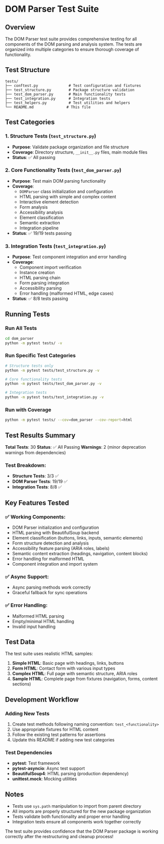 # DOM Parser Test Suite

## Overview

The DOM Parser test suite provides comprehensive testing for all components of the DOM parsing and analysis system. The tests are organized into multiple categories to ensure thorough coverage of functionality.

## Test Structure

```
tests/
├── conftest.py              # Test configuration and fixtures
├── test_structure.py        # Package structure validation 
├── test_dom_parser.py       # Main functionality tests
├── test_integration.py      # Integration tests
├── test_helpers.py          # Test utilities and helpers
└── README.md               # This file
```

## Test Categories

### 1. Structure Tests (`test_structure.py`)
- **Purpose**: Validate package organization and file structure
- **Coverage**: Directory structure, `__init__.py` files, main module files
- **Status**: ✅ All passing

### 2. Core Functionality Tests (`test_dom_parser.py`)
- **Purpose**: Test main DOM parsing functionality
- **Coverage**:
  - `DOMParser` class initialization and configuration
  - HTML parsing with simple and complex content
  - Interactive element detection
  - Form analysis
  - Accessibility analysis
  - Element classification
  - Semantic extraction
  - Integration pipeline
- **Status**: ✅ 19/19 tests passing

### 3. Integration Tests (`test_integration.py`)
- **Purpose**: Test component integration and error handling  
- **Coverage**:
  - Component import verification
  - Instance creation
  - HTML parsing chain
  - Form parsing integration
  - Accessibility parsing
  - Error handling (malformed HTML, edge cases)
- **Status**: ✅ 8/8 tests passing

## Running Tests

### Run All Tests
```bash
cd dom_parser
python -m pytest tests/ -v
```

### Run Specific Test Categories
```bash
# Structure tests only
python -m pytest tests/test_structure.py -v

# Core functionality tests
python -m pytest tests/test_dom_parser.py -v

# Integration tests
python -m pytest tests/test_integration.py -v
```

### Run with Coverage
```bash
python -m pytest tests/ --cov=dom_parser --cov-report=html
```

## Test Results Summary

**Total Tests**: 30
**Status**: ✅ All Passing
**Warnings**: 2 (minor deprecation warnings from dependencies)

### Test Breakdown:
- **Structure Tests**: 3/3 ✅
- **DOM Parser Tests**: 19/19 ✅  
- **Integration Tests**: 8/8 ✅

## Key Features Tested

### ✅ **Working Components**:
- DOM Parser initialization and configuration
- HTML parsing with BeautifulSoup backend
- Element classification (buttons, links, inputs, semantic elements)
- Form structure detection and analysis
- Accessibility feature parsing (ARIA roles, labels)
- Semantic content extraction (headings, navigation, content blocks)
- Error handling for malformed HTML
- Component integration and import system

### ✅ **Async Support**:
- Async parsing methods work correctly
- Graceful fallback for sync operations

### ✅ **Error Handling**:
- Malformed HTML parsing
- Empty/minimal HTML handling
- Invalid input handling

## Test Data

The test suite uses realistic HTML samples:

1. **Simple HTML**: Basic page with headings, links, buttons
2. **Form HTML**: Contact form with various input types  
3. **Complex HTML**: Full page with semantic structure, ARIA roles
4. **Sample HTML**: Complete page from fixtures (navigation, forms, content sections)

## Development Workflow

### Adding New Tests
1. Create test methods following naming convention: `test_<functionality>`
2. Use appropriate fixtures for HTML content
3. Follow the existing test patterns for assertions
4. Update this README if adding new test categories

### Test Dependencies
- **pytest**: Test framework
- **pytest-asyncio**: Async test support  
- **BeautifulSoup4**: HTML parsing (production dependency)
- **unittest.mock**: Mocking utilities

## Notes

- Tests use `sys.path` manipulation to import from parent directory
- All imports are properly structured for the new package organization
- Tests validate both functionality and proper error handling
- Integration tests ensure all components work together correctly

The test suite provides confidence that the DOM Parser package is working correctly after the restructuring and cleanup process!